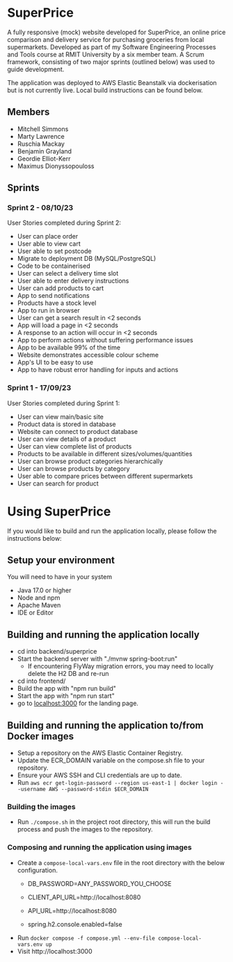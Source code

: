 # SuperPrice

A fully responsive (mock) website developed for SuperPrice, an online price comparison and delivery service for purchasing groceries from local supermarkets.
Developed as part of my Software Engineering Processes and Tools course at RMIT University by a six member team.
A Scrum framework, consisting of two major sprints (outlined below) was used to guide development.

The application was deployed to AWS Elastic Beanstalk via dockerisation but is not currently live.
Local build instructions can be found below.

## Members

-   Mitchell Simmons
-   Marty Lawrence
-   Ruschia Mackay
-   Benjamin Grayland
-   Geordie Elliot-Kerr
-   Maximus Dionyssopouloss

## Sprints

### Sprint 2 - 08/10/23

User Stories completed during Sprint 2:

-   User can place order
-   User able to view cart
-   User able to set postcode
-   Migrate to deployment DB (MySQL/PostgreSQL)
-   Code to be containerised
-   User can select a delivery time slot
-   User able to enter delivery instructions
-   User can add products to cart
-   App to send notifications
-   Products have a stock level
-   App to run in browser
-   User can get a search result in <2 seconds
-   App will load a page in <2 seconds
-   A response to an action will occur in <2 seconds
-   App to perform actions without suffering performance issues
-   App to be available 99% of the time
-   Website demonstrates accessible colour scheme
-   App's UI to be easy to use
-   App to have robust error handling for inputs and actions

### Sprint 1 - 17/09/23

User Stories completed during Sprint 1:

-   User can view main/basic site
-   Product data is stored in database
-   Website can connect to product database
-   User can view details of a product
-   User can view complete list of products
-   Products to be available in different sizes/volumes/quantities
-   User can browse product categories hierarchically
-   User can browse products by category
-   User able to compare prices between different supermarkets
-   User can search for product

# Using SuperPrice

If you would like to build and run the application locally, please follow the instructions below:

## Setup your environment

You will need to have in your system

-   Java 17.0 or higher
-   Node and npm
-   Apache Maven
-   IDE or Editor

## Building and running the application locally

-   cd into backend/superprice
-   Start the backend server with "./mvnw spring-boot:run"
    -   If encountering FlyWay migration errors, you may need to locally delete the H2 DB and re-run
-   cd into frontend/
-   Build the app with "npm run build"
-   Start the app with "npm run start"
-   go to [localhost:3000](localhost:3000) for the landing page.

## Building and running the application to/from Docker images

-   Setup a repository on the AWS Elastic Container Registry.
-   Update the ECR_DOMAIN variable on the compose.sh file to your repository.
-   Ensure your AWS SSH and CLI credentials are up to date.
-   Run `aws ecr get-login-password --region us-east-1 | docker login --username AWS --password-stdin $ECR_DOMAIN`

### Building the images

-   Run `./compose.sh` in the project root directory, this will run the build process and push the images to the repository.

### Composing and running the application using images

-   Create a `compose-local-vars.env` file in the root directory with the below configuration.
    -   DB_PASSWORD=ANY_PASSWORD_YOU_CHOOSE
    -   CLIENT_API_URL=http://localhost:8080
    -   API_URL=http://localhost:8080

    -   spring.h2.console.enabled=false
-   Run `docker compose -f compose.yml --env-file compose-local-vars.env up`
-   Visit http://localhost:3000
